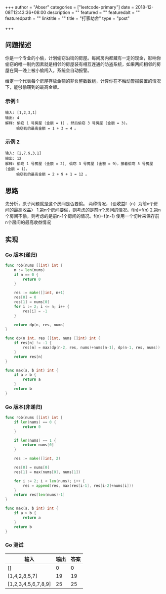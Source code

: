 +++
author = "Abser"
categories = ["leetcode-primary"]
date = 2018-12-08T12:43:36+08:00
description = ""
featured = ""
featuredalt = ""
featuredpath = ""
linktitle = ""
title = "打家劫舍"
type = "post"

+++

## 问题描述
你是一个专业的小偷，计划偷窃沿街的房屋。每间房内都藏有一定的现金，影响你偷窃的唯一制约因素就是相邻的房屋装有相互连通的防盗系统，如果两间相邻的房屋在同一晚上被小偷闯入，系统会自动报警。

给定一个代表每个房屋存放金额的非负整数数组，计算你在不触动警报装置的情况下，能够偷窃到的最高金额。
### __示例 1__

```plain
输入: [1,2,3,1]
输出: 4
解释: 偷窃 1 号房屋 (金额 = 1) ，然后偷窃 3 号房屋 (金额 = 3)。
     偷窃到的最高金额 = 1 + 3 = 4 。
```

### __示例 2__

```plain
输入: [2,7,9,3,1]
输出: 12
解释: 偷窃 1 号房屋 (金额 = 2), 偷窃 3 号房屋 (金额 = 9)，接着偷窃 5 号房屋 (金额 = 1)。
     偷窃到的最高金额 = 2 + 9 + 1 = 12 。
```

## 思路
先分析，原子问题就是这个房间是否要偷。
两种情况，（设收益f（n）为前n个房间的最高收益）
1.第n个房间要偷，则考虑的是前n个房间的情况。f(n)=f(n)
2.第n个房间不偷，则考虑的是前n-1个房间的情况。f(n)=f(n-1)
使用一个切片来保存前n个房间的最高收益情况
## 实现

### __Go 版本(递归)__

```go
func rob(nums []int) int {
	n := len(nums)
	if n == 0 {
		return 0
	}

	res := make([]int, n+1)
	res[0] = 0
	res[1] = nums[0]
	for i := 2; i <= n; i++ {
		res[i] = -1
	}

	return dp(n, res, nums)
}

func dp(n int, res []int, nums []int) int {
	if res[n] != -1 {
        res[n] = max(dp(n-2, res, nums)+nums[n-1], dp(n-1, res, nums))
	}
	return res[n]
}

func max(a, b int) int {
	if a > b {
		return a
	}
	return b
}
```
### Go 版本(非递归)
```go
func rob(nums []int) int {
	if len(nums) == 0 {
		return 0
	}

	if len(nums) == 1 {
		return nums[0]
	}

	res := make([]int, 2)

	res[0] = nums[0]
	res[1] = max(nums[0], nums[1])

	for i := 2; i < len(nums); i++ {
		res = append(res, max(res[i-1], res[i-2]+nums[i]))
	}
	return res[len(nums)-1]
}

func max(a, b int) int {
	if a > b {
		return a
	}
	return b
}

```

### Go 测试


| 输入 | 输出 | 答案 |
| --- | --- | --- |
| [] | 0 | 0 |
| [1,4,2,8,5,7] | 19 | 19 |
| [1,2,3,4,5,6,7,8,9] | 25 | 25 |


